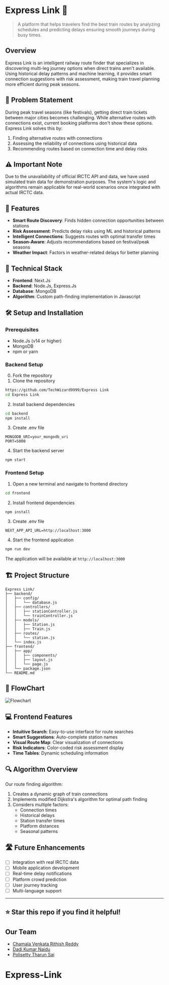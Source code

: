 # Express Link 🚂

> A platform that helps travelers find the best train routes by analyzing schedules and predicting delays ensuring smooth journeys during busy times.

## Overview
Express Link is an intelligent railway route finder that specializes in discovering multi-leg journey options when direct trains aren't available. Using historical delay patterns and machine learning, it provides smart connection suggestions with risk assessment, making train travel planning more efficient during peak seasons.

## 🎯 Problem Statement
During peak travel seasons (like festivals), getting direct train tickets between major cities becomes challenging. While alternative routes with connections exist, current booking platforms don't show these options. Express Link solves this by:

1. Finding alternative routes with connections
2. Assessing the reliability of connections using historical data
3. Recommending routes based on connection time and delay risks

## ⚠️ Important Note
Due to the unavailability of official IRCTC API and data, we have used simulated train data for demonstration purposes. The system's logic and algorithms remain applicable for real-world scenarios once integrated with actual IRCTC data.

## 🌟 Features
- **Smart Route Discovery**: Finds hidden connection opportunities between stations
- **Risk Assessment**: Predicts delay risks using ML and historical patterns
- **Intelligent Connections**: Suggests routes with optimal transfer times
- **Season-Aware**: Adjusts recommendations based on festival/peak seasons
- **Weather Impact**: Factors in weather-related delays for better planning

## 🔧 Technical Stack
- **Frontend**: Next.Js
- **Backend**: Node.Js, Express.Js
- **Database**: MongoDB
- **Algorithm**: Custom path-finding implementation in Javascript

## 🛠️ Setup and Installation

### Prerequisites
- Node.Js (v14 or higher)
- MongoDB
- npm or yarn

### Backend Setup
0. Fork the repository
1. Clone the repository
```sh
https://github.com/TechWizard9999/Express Link
cd Express Link
```

2. Install backend dependencies
```sh
cd backend
npm install
```

3. Create .env file
```env
MONGODB_URI=your_mongodb_uri
PORT=5000
```

4. Start the backend server
```sh
npm start
```

### Frontend Setup
1. Open a new terminal and navigate to frontend directory
```sh
cd frontend
```

2. Install frontend dependencies
```sh
npm install
```

3. Create .env file
```env
NEXT_APP_API_URL=http://localhost:3000
```

4. Start the frontend application
```sh
npm run dev
```

The application will be available at `http://localhost:3000`

## 🏗️ Project Structure
```
Express Link/
├── backend/
│   ├── config/
│   │   └── database.js
│   ├── controllers/
│   │   ├── stationController.js
│   │   └── trainController.js
│   ├── models/
│   │   ├── Station.js
│   │   ├── Train.js
│   ├── routes/
│   │   └── station.js
│   └── index.js
├── frontend/
│   ├── app/
│   │   ├── components/
│   │   ├── layout.js
│   │   └── page.js
│   └── package.json
└── README.md
```
## 🔧 FlowChart
![Flowchart](https://github.com/user-attachments/assets/c664421d-4b5a-482b-b0ce-703bd485f39f)

## 💻 Frontend Features
- **Intuitive Search**: Easy-to-use interface for route searches
- **Smart Suggestions**: Auto-complete station names
- **Visual Route Map**: Clear visualization of connections
- **Risk Indicators**: Color-coded risk assessment display
- **Time Tables**: Dynamic scheduling information

## 🔍 Algorithm Overview
Our route finding algorithm:
1. Creates a dynamic graph of train connections
2. Implements modified Dijkstra's algorithm for optimal path finding
3. Considers multiple factors:
   - Connection times
   - Historical delays
   - Station transfer times
   - Platform distances
   - Seasonal patterns

## 🛣️ Future Enhancements
- [ ] Integration with real IRCTC data
- [ ] Mobile application development
- [ ] Real-time delay notifications
- [ ] Platform crowd prediction
- [ ] User journey tracking
- [ ] Multi-language support

---
⭐️ Star this repo if you find it helpful!
---

## Our Team
   - [Chamala Venkata Rithish Reddy](https://github.com/vrithish06)
   - [Dadi Kumar Naidu](https://github.com/kumarnaidudadi)
   - [Polisetty Tharun Sai](https://github.com/PolisettyTharunSai)
  # Express-Link
